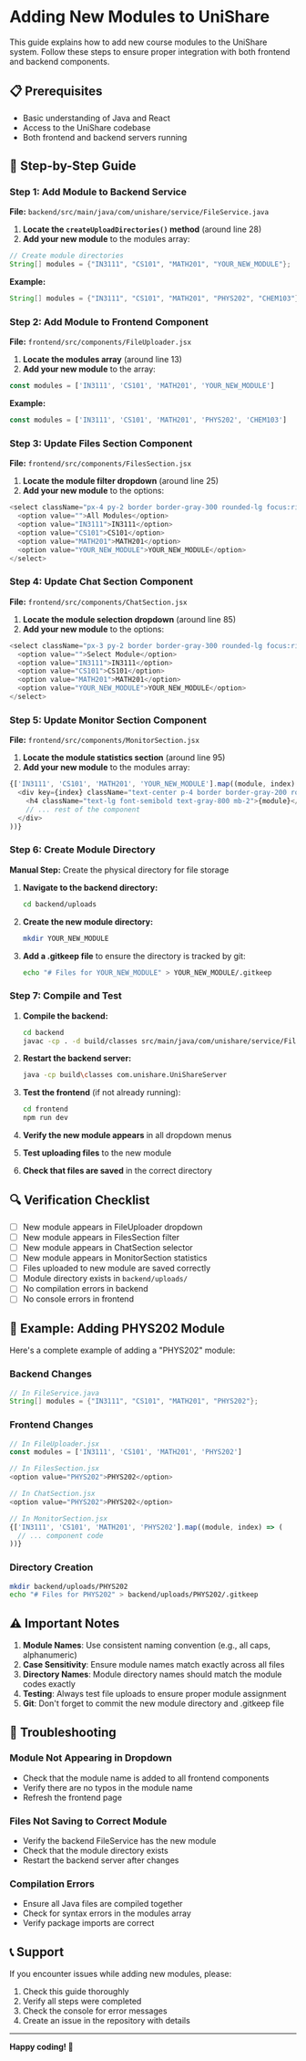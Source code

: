 # Adding New Modules to UniShare

This guide explains how to add new course modules to the UniShare system. Follow these steps to ensure proper integration with both frontend and backend components.

## 📋 Prerequisites

- Basic understanding of Java and React
- Access to the UniShare codebase
- Both frontend and backend servers running

## 🎯 Step-by-Step Guide

### Step 1: Add Module to Backend Service

**File:** `backend/src/main/java/com/unishare/service/FileService.java`

1. **Locate the `createUploadDirectories()` method** (around line 28)
2. **Add your new module** to the modules array:

```java
// Create module directories
String[] modules = {"IN3111", "CS101", "MATH201", "YOUR_NEW_MODULE"};
```

**Example:**
```java
String[] modules = {"IN3111", "CS101", "MATH201", "PHYS202", "CHEM103"};
```

### Step 2: Add Module to Frontend Component

**File:** `frontend/src/components/FileUploader.jsx`

1. **Locate the modules array** (around line 13)
2. **Add your new module** to the array:

```javascript
const modules = ['IN3111', 'CS101', 'MATH201', 'YOUR_NEW_MODULE']
```

**Example:**
```javascript
const modules = ['IN3111', 'CS101', 'MATH201', 'PHYS202', 'CHEM103']
```

### Step 3: Update Files Section Component

**File:** `frontend/src/components/FilesSection.jsx`

1. **Locate the module filter dropdown** (around line 25)
2. **Add your new module** to the options:

```javascript
<select className="px-4 py-2 border border-gray-300 rounded-lg focus:ring-2 focus:ring-blue-500 focus:border-transparent">
  <option value="">All Modules</option>
  <option value="IN3111">IN3111</option>
  <option value="CS101">CS101</option>
  <option value="MATH201">MATH201</option>
  <option value="YOUR_NEW_MODULE">YOUR_NEW_MODULE</option>
</select>
```

### Step 4: Update Chat Section Component

**File:** `frontend/src/components/ChatSection.jsx`

1. **Locate the module selection dropdown** (around line 85)
2. **Add your new module** to the options:

```javascript
<select className="px-3 py-2 border border-gray-300 rounded-lg focus:ring-2 focus:ring-blue-500 focus:border-transparent">
  <option value="">Select Module</option>
  <option value="IN3111">IN3111</option>
  <option value="CS101">CS101</option>
  <option value="MATH201">MATH201</option>
  <option value="YOUR_NEW_MODULE">YOUR_NEW_MODULE</option>
</select>
```

### Step 5: Update Monitor Section Component

**File:** `frontend/src/components/MonitorSection.jsx`

1. **Locate the module statistics section** (around line 95)
2. **Add your new module** to the modules array:

```javascript
{['IN3111', 'CS101', 'MATH201', 'YOUR_NEW_MODULE'].map((module, index) => (
  <div key={index} className="text-center p-4 border border-gray-200 rounded-lg">
    <h4 className="text-lg font-semibold text-gray-800 mb-2">{module}</h4>
    // ... rest of the component
  </div>
))}
```

### Step 6: Create Module Directory

**Manual Step:** Create the physical directory for file storage

1. **Navigate to the backend directory:**
   ```bash
   cd backend/uploads
   ```

2. **Create the new module directory:**
   ```bash
   mkdir YOUR_NEW_MODULE
   ```

3. **Add a .gitkeep file** to ensure the directory is tracked by git:
   ```bash
   echo "# Files for YOUR_NEW_MODULE" > YOUR_NEW_MODULE/.gitkeep
   ```

### Step 7: Compile and Test

1. **Compile the backend:**
   ```bash
   cd backend
   javac -cp . -d build/classes src/main/java/com/unishare/service/FileService.java
   ```

2. **Restart the backend server:**
   ```bash
   java -cp build\classes com.unishare.UniShareServer
   ```

3. **Test the frontend** (if not already running):
   ```bash
   cd frontend
   npm run dev
   ```

4. **Verify the new module appears** in all dropdown menus
5. **Test uploading files** to the new module
6. **Check that files are saved** in the correct directory

## 🔍 Verification Checklist

- [ ] New module appears in FileUploader dropdown
- [ ] New module appears in FilesSection filter
- [ ] New module appears in ChatSection selector
- [ ] New module appears in MonitorSection statistics
- [ ] Files uploaded to new module are saved correctly
- [ ] Module directory exists in `backend/uploads/`
- [ ] No compilation errors in backend
- [ ] No console errors in frontend

## 📝 Example: Adding PHYS202 Module

Here's a complete example of adding a "PHYS202" module:

### Backend Changes
```java
// In FileService.java
String[] modules = {"IN3111", "CS101", "MATH201", "PHYS202"};
```

### Frontend Changes
```javascript
// In FileUploader.jsx
const modules = ['IN3111', 'CS101', 'MATH201', 'PHYS202']

// In FilesSection.jsx
<option value="PHYS202">PHYS202</option>

// In ChatSection.jsx
<option value="PHYS202">PHYS202</option>

// In MonitorSection.jsx
{['IN3111', 'CS101', 'MATH201', 'PHYS202'].map((module, index) => (
  // ... component code
))}
```

### Directory Creation
```bash
mkdir backend/uploads/PHYS202
echo "# Files for PHYS202" > backend/uploads/PHYS202/.gitkeep
```

## ⚠️ Important Notes

1. **Module Names**: Use consistent naming convention (e.g., all caps, alphanumeric)
2. **Case Sensitivity**: Ensure module names match exactly across all files
3. **Directory Names**: Module directory names should match the module codes exactly
4. **Testing**: Always test file uploads to ensure proper module assignment
5. **Git**: Don't forget to commit the new module directory and .gitkeep file

## 🐛 Troubleshooting

### Module Not Appearing in Dropdown
- Check that the module name is added to all frontend components
- Verify there are no typos in the module name
- Refresh the frontend page

### Files Not Saving to Correct Module
- Verify the backend FileService has the new module
- Check that the module directory exists
- Restart the backend server after changes

### Compilation Errors
- Ensure all Java files are compiled together
- Check for syntax errors in the modules array
- Verify package imports are correct

## 📞 Support

If you encounter issues while adding new modules, please:
1. Check this guide thoroughly
2. Verify all steps were completed
3. Check the console for error messages
4. Create an issue in the repository with details

---

**Happy coding! 🚀**
